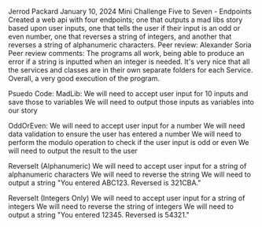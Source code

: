 Jerrod Packard
January 10, 2024
Mini Challenge Five to Seven - Endpoints
Created a web api with four endpoints; one that outputs a mad libs story based upon user inputs, one that tells the user if their input is an odd or even number, one that reverses a string of integers, and another that reverses a string of alphanumeric characters.
Peer review: Alexander Soria
Peer review comments: The programs all work, being able to produce an error if a string is inputted when an integer is needed. It's very nice that all the services and classes are in their own separate folders for each Service. Overall, a very good execution of the program.

Psuedo Code:
MadLib:
    We will need to accept user input for 10 inputs and save those to variables
    We will need to output those inputs as variables into our story

OddOrEven:
    We will need to accept user input for a number
    We will need data validation to ensure the user has entered a number
    We will need to perform the modulo operation to check if the user input is odd or even
    We will need to output the result to the user

ReverseIt (Alphanumeric)
    We will need to accept user input for a string of alphanumeric characters
    We will need to reverse the string
    We will need to output a string "You entered ABC123. Reversed is 321CBA."

ReverseIt (Integers Only)
    We will need to accept user input for a string of integers
    We will need to reverse the string of integers
    We will need to output a string "You entered 12345. Reversed is 54321."
